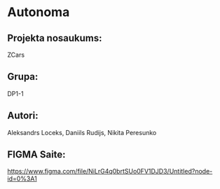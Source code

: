# Autonoma
## Projekta nosaukums: 
ZCars
## Grupa: 
DP1-1 
## Autori: 
Aleksandrs Loceks,
Daniils Rudijs,
Nikita Peresunko
## FIGMA Saite: 
https://www.figma.com/file/NiLrG4q0brtSUo0FV1DJD3/Untitled?node-id=0%3A1